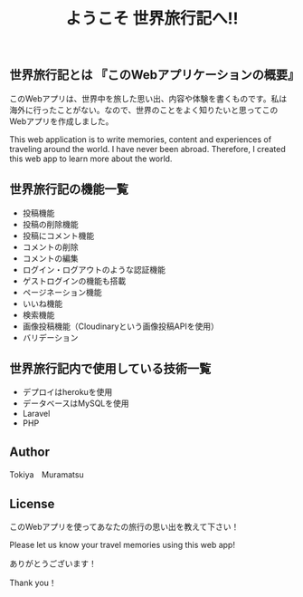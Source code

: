 
<h1 align="center">ようこそ 世界旅行記へ!!</h1>
&nbsp;

## 世界旅行記とは 『このWebアプリケーションの概要』
このWebアプリは、世界中を旅した思い出、内容や体験を書くものです。私は海外に行ったことがない。なので、世界のことをよく知りたいと思ってこのWebアプリを作成しました。

This web application is to write memories, content and experiences of traveling around the world. I have never been abroad. Therefore, I created this web app to learn more about the world.

## 世界旅行記の機能一覧
- 投稿機能
- 投稿の削除機能
- 投稿にコメント機能
- コメントの削除
- コメントの編集
- ログイン・ログアウトのような認証機能
- ゲストログインの機能も搭載
- ページネーション機能
- いいね機能
- 検索機能
- 画像投稿機能（Cloudinaryという画像投稿APIを使用）
- バリデーション

## 世界旅行記内で使用している技術一覧
- デプロイはherokuを使用
- データベースはMySQLを使用
- Laravel
- PHP

## Author
Tokiya　Muramatsu

## License
このWebアプリを使ってあなたの旅行の思い出を教えて下さい！

Please let us know your travel memories using this web app!

ありがとうございます！

Thank you！
  


